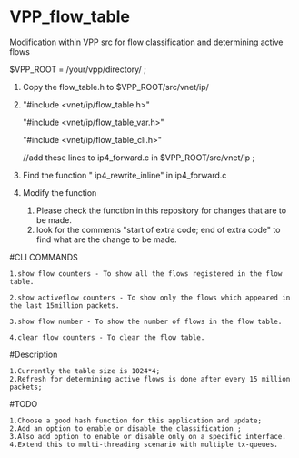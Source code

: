 # VPP_flow_table
Modification within VPP src for flow classification and determining active flows

$VPP_ROOT = /your/vpp/directory/ ;

1. Copy the flow_table.h to $VPP_ROOT/src/vnet/ip/

2. "#include <vnet/ip/flow_table.h>"

   "#include <vnet/ip/flow_table_var.h>"

   "#include <vnet/ip/flow_table_cli.h>"
   
   //add these lines to ip4_forward.c in $VPP_ROOT/src/vnet/ip ;

3. Find the function " ip4_rewrite_inline" in ip4_forward.c

4. Modify the function
    1. Please check the function in this repository for changes that are to be made.
    2. look for the comments "start of extra code; end of extra code" to find what are the change to be made.

#CLI COMMANDS

    1.show flow counters - To show all the flows registered in the flow table.

    2.show activeflow counters - To show only the flows which appeared in the last 15million packets.

    3.show flow number - To show the number of flows in the flow table.

    4.clear flow counters - To clear the flow table.

#Description

    1.Currently the table size is 1024*4;    
    2.Refresh for determining active flows is done after every 15 million packets;
    
#TODO

    1.Choose a good hash function for this application and update;
    2.Add an option to enable or disable the classification ;
    3.Also add option to enable or disable only on a specific interface.
    4.Extend this to multi-threading scenario with multiple tx-queues.
